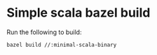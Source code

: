 # Simple scala bazel build

Run the following to build:

```
bazel build //:minimal-scala-binary
```
